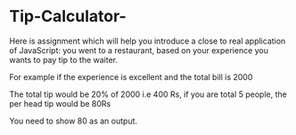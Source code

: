 # Tip-Calculator-
Here is assignment which will help you introduce a close to real application of JavaScript:
 you went to a restaurant, based on your experience you wants to pay tip to the waiter. 

For example if the experience is excellent and the total bill is 2000 

The total tip would be 20% of 2000 i.e 400 Rs, if you are total 5 people, the per head tip would be 80Rs 

You need to show 80 as an output. 
